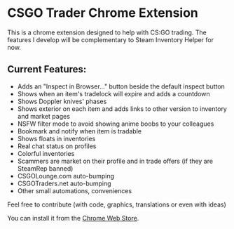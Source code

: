 CSGO Trader Chrome Extension
==============

This is a chrome extension designed to help with CS:GO trading.
The features I develop will be complementary to Steam Inventory Helper for now.

Current Features:
--------------
- Adds an "Inspect in Browser..." button beside the default inspect button
- Shows when an item's tradelock will expire and adds a countdown
- Shows Doppler knives' phases
- Shows exterior on each item and adds links to other version to inventory and market pages
- NSFW filter mode to avoid showing anime boobs to your colleagues
- Bookmark and notify when item is tradable
- Shows floats in inventories
- Real chat status on profiles
- Colorful inventories
- Scammers are market on their profile and in trade offers (if they are SteamRep banned)
- CSGOLounge.com auto-bumping
- CSGOTraders.net auto-bumping
- Other small automations, conveniences

Feel free to contribute (with code, graphics, translations or even with ideas)

You can install it from the <a target="_blank" href="https://chrome.google.com/webstore/detail/csgo-trader/kaibcgikagnkfgjnibflebpldakfhfih/">Chrome Web Store</a>.
